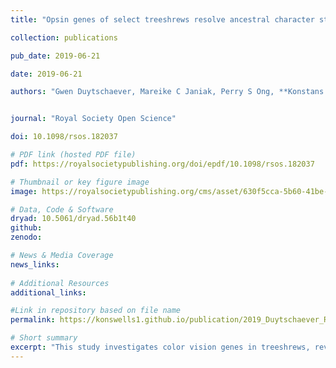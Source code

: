 ```yaml
---
title: "Opsin genes of select treeshrews resolve ancestral character states within Scandentia"

collection: publications

pub_date: 2019-06-21

date: 2019-06-21 

authors: "Gwen Duytschaever, Mareike C Janiak, Perry S Ong, **Konstans Wells**, Nathaniel J Dominy, Amanda D Melin"


journal: "Royal Society Open Science"

doi: 10.1098/rsos.182037

# PDF link (hosted PDF file)
pdf: https://royalsocietypublishing.org/doi/epdf/10.1098/rsos.182037

# Thumbnail or key figure image
image: https://royalsocietypublishing.org/cms/asset/630f5cca-5b60-41be-a490-cbafea6d821d/rsos182037f03.jpg

# Data, Code & Software
dryad: 10.5061/dryad.56b1t40
github:
zenodo:

# News & Media Coverage
news_links:
     
# Additional Resources
additional_links:

#Link in repository based on file name
permalink: https://konswells1.github.io/publication/2019_Duytschaever_RSocOpenSci 

# Short summary
excerpt: "This study investigates color vision genes in treeshrews, revealing a unique red-shifted opsin variant in the genus Dendrogale. By comparing gene sequences from multiple species, the research highlights functional visual differences within treeshrews and underscores the need for further study of their visual ecology."
---
```

